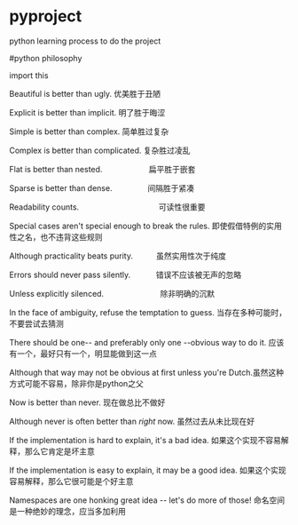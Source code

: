 # pyproject
python learning process to do the project


#python philosophy


import this

Beautiful is better than ugly. 优美胜于丑陋

Explicit is better than implicit. 明了胜于晦涩

Simple is better than complex. 简单胜过复杂

Complex is better than complicated. 复杂胜过凌乱

Flat is better than nested.　　　　　　扁平胜于嵌套

Sparse is better than dense. 　　　　 间隔胜于紧凑

Readability counts.　　　　　　　　　　 可读性很重要

Special cases aren't special enough to break the rules. 即使假借特例的实用性之名，也不违背这些规则

Although practicality beats purity.　　　虽然实用性次于纯度

Errors should never pass silently.　　　 错误不应该被无声的忽略

Unless explicitly silenced.　　　　　　　 除非明确的沉默　　　　　　　

In the face of ambiguity, refuse the temptation to guess. 当存在多种可能时，不要尝试去猜测

There should be one-- and preferably only one --obvious way to do it. 应该有一个，最好只有一个，明显能做到这一点

Although that way may not be obvious at first unless you're Dutch.虽然这种 方式可能不容易，除非你是python之父

Now is better than never. 现在做总比不做好

Although never is often better than *right* now. 虽然过去从未比现在好

If the implementation is hard to explain, it's a bad idea. 如果这个实现不容易解释，那么它肯定是坏主意

If the implementation is easy to explain, it may be a good idea. 如果这个实现容易解释，那么它很可能是个好主意

Namespaces are one honking great idea -- let's do more of those! 命名空间是一种绝妙的理念，应当多加利用
